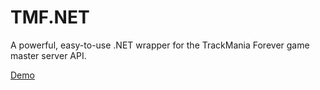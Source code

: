 # TMF.NET
A powerful, easy-to-use .NET wrapper for the TrackMania Forever game master server API.

[Demo](https://github.com/Laiteux/TMF.NET/blob/main/src/TMF.NET.Demo/Program.cs)
